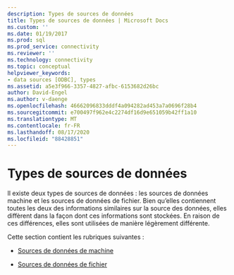 ```yaml
---
description: Types de sources de données
title: Types de sources de données | Microsoft Docs
ms.custom: ''
ms.date: 01/19/2017
ms.prod: sql
ms.prod_service: connectivity
ms.reviewer: ''
ms.technology: connectivity
ms.topic: conceptual
helpviewer_keywords:
- data sources [ODBC], types
ms.assetid: a5e3f966-3357-4827-afbc-6153682d26bc
author: David-Engel
ms.author: v-daenge
ms.openlocfilehash: 46662096833dddf4a094282ad453a7a0696f28b4
ms.sourcegitcommit: e700497f962e4c2274df16d9e651059b42ff1a10
ms.translationtype: MT
ms.contentlocale: fr-FR
ms.lasthandoff: 08/17/2020
ms.locfileid: "88428851"
---
```

# <a name="types-of-data-sources"></a>Types de sources de données
Il existe deux types de sources de données : les sources de données machine et les sources de données de fichier. Bien qu’elles contiennent toutes les deux des informations similaires sur la source des données, elles diffèrent dans la façon dont ces informations sont stockées. En raison de ces différences, elles sont utilisées de manière légèrement différente.  
  
 Cette section contient les rubriques suivantes :  
  
-   [Sources de données de machine](../../odbc/reference/machine-data-sources.md)  
  
-   [Sources de données de fichier](../../odbc/reference/file-data-sources.md)
